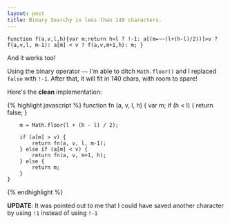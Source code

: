 ```yaml
---
layout: post
title: Binary Searchy in less than 140 characters.
---
```


`function f(a,v,l,h){var m;return h<l ? !-1: a[(m=~~(l+(h-l)/2))]>v ? f(a,v,l, m-1): a[m] < v ? f(a,v,m+1,h): m; }`

And it works too!

Using the binary operator `~~` I'm able to ditch `Math.floor()` and I replaced `false` with `!-1`. After that, it will fit in 140 chars, with room to spare!

Here's the **clean** implementation:

{% highlight javascript %}
    function fn (a, v, l, h) {
        var m;
        if (h < l) {
            return false;
        }

        m = Math.floor(l + (h - l) / 2);

        if (a[m] > v) {
            return fn(a, v, l, m-1);
        } else if (a[m] < v) {
            return fn(a, v, m+1, h);
        } else {
            return m;
        }
    }
{% endhighlight %}

**UPDATE**: It was pointed out to me that I could have saved another character by using `!1` instead of using `!-1`
